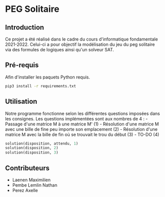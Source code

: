 # PEG Solitaire
## Introduction
Ce projet a été réalisé dans le cadre du cours d'informatique fondamentale 2021-2022. Celui-ci a pour objectif la modélisation du jeu du peg solitaire via des formules de logiques ainsi qu'un solveur SAT.

## Pré-requis
Afin d'installer les paquets Python requis.
```bash
pip3 install -r requirements.txt
```

## Utilisation
Notre programme fonctionne selon les différentes questions imposées dans les consignes.
Les questions implémentées sont aux nombres de 4 :
	- Passage d'une matrice M à une matrice M' (1)
	- Résolution d'une matrice M avec une bille de fine peu importe son emplacement (2)
	- Résolution d'une matrice M avec la bille de fin où se trouvait le trou du début (3)
	- TO-DO (4)
```py
solution(disposition, attendu, 1)
solution(disposition, 2)
solution(disposition, 3)
```

## Contributeurs
- Laenen Maximilien
- Pembe Lemlin Nathan
- Perez Axelle